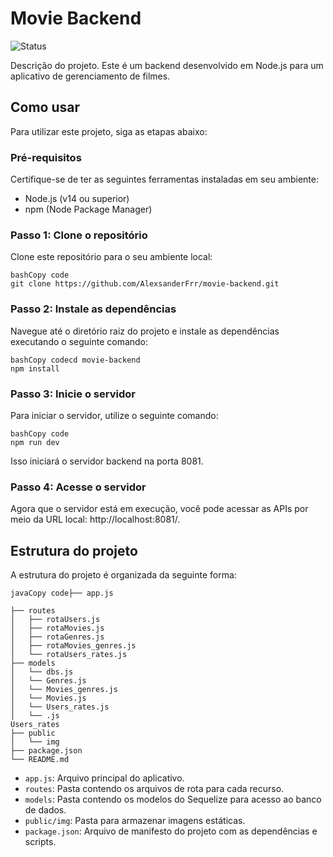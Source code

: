 # Movie Backend

![Status](https://img.shields.io/badge/Status-Completed-brightgreen.svg)

Descrição do projeto. Este é um backend desenvolvido em Node.js para um aplicativo de gerenciamento de filmes.

## Como usar

Para utilizar este projeto, siga as etapas abaixo:

### Pré-requisitos

Certifique-se de ter as seguintes ferramentas instaladas em seu ambiente:

- Node.js (v14 ou superior)
- npm (Node Package Manager)

### Passo 1: Clone o repositório

Clone este repositório para o seu ambiente local:

```
bashCopy code
git clone https://github.com/AlexsanderFrr/movie-backend.git
```

### Passo 2: Instale as dependências

Navegue até o diretório raiz do projeto e instale as dependências executando o seguinte comando:

```
bashCopy codecd movie-backend
npm install
```

### Passo 3: Inicie o servidor

Para iniciar o servidor, utilize o seguinte comando:

```
bashCopy code
npm run dev
```

Isso iniciará o servidor backend na porta 8081.

### Passo 4: Acesse o servidor

Agora que o servidor está em execução, você pode acessar as APIs por meio da URL local: http://localhost:8081/.

## Estrutura do projeto

A estrutura do projeto é organizada da seguinte forma:

```
javaCopy code├── app.js

├── routes
│   ├── rotaUsers.js
│   ├── rotaMovies.js
│   ├── rotaGenres.js
│   ├── rotaMovies_genres.js
│   └── rotaUsers_rates.js
├── models
│   └── dbs.js
│   └── Genres.js
│   └── Movies_genres.js
│   └── Movies.js
│   └── Users_rates.js
│   └── .js
Users_rates
├── public
│   └── img
├── package.json
└── README.md
```

- `app.js`: Arquivo principal do aplicativo.
- `routes`: Pasta contendo os arquivos de rota para cada recurso.
- `models`: Pasta contendo os modelos do Sequelize para acesso ao banco de dados.
- `public/img`: Pasta para armazenar imagens estáticas.
- `package.json`: Arquivo de manifesto do projeto com as dependências e scripts.